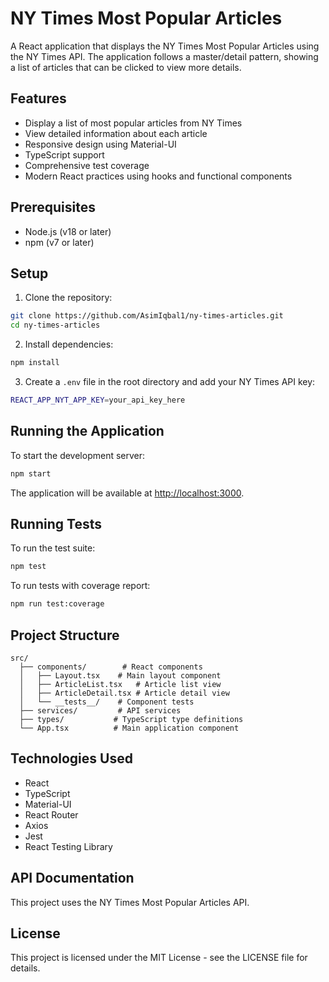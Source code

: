 # NY Times Most Popular Articles

A React application that displays the NY Times Most Popular Articles using the NY Times API. The application follows a master/detail pattern, showing a list of articles that can be clicked to view more details.

## Features

- Display a list of most popular articles from NY Times
- View detailed information about each article
- Responsive design using Material-UI
- TypeScript support
- Comprehensive test coverage
- Modern React practices using hooks and functional components

## Prerequisites

- Node.js (v18 or later)
- npm (v7 or later)

## Setup

1. Clone the repository:

```bash
git clone https://github.com/AsimIqbal1/ny-times-articles.git
cd ny-times-articles
```

2. Install dependencies:

```bash
npm install
```

3. Create a `.env` file in the root directory and add your NY Times API key:

```bash
REACT_APP_NYT_APP_KEY=your_api_key_here
```

## Running the Application

To start the development server:

```bash
npm start
```

The application will be available at [http://localhost:3000](http://localhost:3000).

## Running Tests

To run the test suite:

```bash
npm test
```

To run tests with coverage report:

```bash
npm run test:coverage
```

## Project Structure

```
src/
  ├── components/        # React components
  │   ├── Layout.tsx    # Main layout component
  │   ├── ArticleList.tsx   # Article list view
  │   ├── ArticleDetail.tsx # Article detail view
  │   └── __tests__/    # Component tests
  ├── services/         # API services
  ├── types/           # TypeScript type definitions
  └── App.tsx          # Main application component
```

## Technologies Used

- React
- TypeScript
- Material-UI
- React Router
- Axios
- Jest
- React Testing Library

## API Documentation

This project uses the NY Times Most Popular Articles API.

## License

This project is licensed under the MIT License - see the LICENSE file for details.
